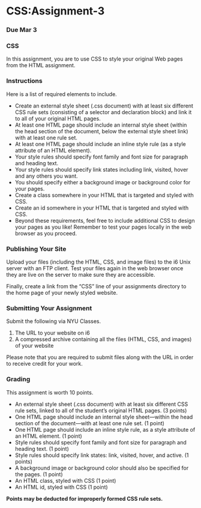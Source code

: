 # CSS:Assignment-3
### Due Mar 3

### CSS

In this assignment, you are to use CSS to style your original Web pages from the HTML assignment.

### Instructions

Here is a list of required elements to include.

- Create an external style sheet (.css document) with at least six different CSS rule sets (consisting of a selector and declaration block) and link it to all of your original HTML pages.
- At least one HTML page should include an internal style sheet (within the head section of the document, below the external style sheet link) with at least one rule set.
- At least one HTML page should include an inline style rule (as a style attribute of an HTML element).
- Your style rules should specify font family and font size for paragraph and heading text.
- Your style rules should specify link states including link, visited, hover and any others you want.
- You should specify either a background image or background color for your pages.
- Create a class somewhere in your HTML that is targeted and styled with CSS.
- Create an id somewhere in your HTML that is targeted and styled with CSS.
- Beyond these requirements, feel free to include additional CSS to design your pages as you like! Remember to test your pages locally in the web browser as you proceed.

### Publishing Your Site

Upload your files (including the HTML, CSS, and image files) to the i6 Unix server with an FTP client. Test your files again in the web browser once they are live on the server to make sure they are accessible.

Finally, create a link from the “CSS” line of your assignments directory to the home page of your newly styled website.

### Submitting Your Assignment

Submit the following via NYU Classes.

1. The URL to your website on i6
2. A compressed archive containing all the files (HTML, CSS, and images) of your website

Please note that you are required to submit files along with the URL in order to receive credit for your work.

### Grading

This assignment is worth 10 points.

- An external style sheet (.css document) with at least six different CSS rule sets, linked to all of the studentʼs original HTML pages. (3 points)
- One HTML page should include an internal style sheet—within the head section of the document—with at least one rule set. (1 point)
- One HTML page should include an inline style rule, as a style attribute of an HTML element. (1 point)
- Style rules should specify font family and font size for paragraph and heading text. (1 point)
- Style rules should specify link states: link, visited, hover, and active. (1 points)
- A background image or background color should also be specified for the pages. (1 point)
- An HTML class, styled with CSS (1 point)
- An HTML id, styled with CSS (1 point)

**Points may be deducted for improperly formed CSS rule sets.**
